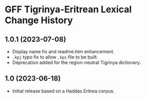 GFF Tigrinya-Eritrean Lexical Change History
============================================

1.0.1 (2023-07-08)
------------------
* Display name fix and readme.htm enhancement.
* `.kpj` typo fix to allow `.kps` file to be built.
* Deprecation added for the region-neutral Tigrinya dictionary.

1.0 (2023-06-18)
----------------
* Initial release based on a Haddas Eritrea corpus.
